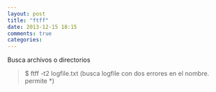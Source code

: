 ```yaml
---
layout: post
title: "ftff"
date: 2013-12-15 18:15
comments: true
categories: 
---
```

Busca archivos o directorios

>$ ftff -t2 logfile.txt    (busca  logfile con dos errores en el nombre. permite *)


